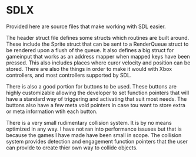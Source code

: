 # SDLX

Provided here are source files that make working with SDL easier.

The header struct file defines some structs which routines are built around. These include the Sprite struct that can be sent to a RenderQueue struct to be rendered upon a flush of the queue. It also defines a big struct for gameinput that works as an address mapper when mapped keys have been pressed. This also includes places where curor velocity and position can be stored. There are also the things in order to make it would with Xbox controllers, and most controllers supported by SDL.

There is also a good portion for buttons to be used. These buttons are highly customizable allowing the developer to set function pointers that will have a standard way of triggering and activating that suit most needs. The buttons also have a few meta void pointers in case tou want to store extra or meta information wtih each button.

There is a very small rudimentary collision system. It is by no means optimized in any way. I have not ran into performance issuses but that is because the games I have made have been small in scope. The collision system provides detection and engagement function pointers that the user can provide to create thier own way to collide objects.
